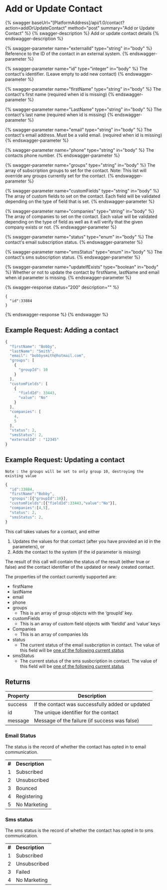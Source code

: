 # Add or Update Contact

{% swagger baseUrl="[PlatformAddress]/api/1.0/contact?action=addOrUpdateContact" method="post" summary="Add or Update Contact" %}
{% swagger-description %}
Add or update contact details
{% endswagger-description %}

{% swagger-parameter name="externalId" type="string" in="body" %}
Reference to the ID of the contact in an external system.
{% endswagger-parameter %}

{% swagger-parameter name="id" type="integer" in="body" %}
The contact's identifier. (Leave empty to add new contact)
{% endswagger-parameter %}

{% swagger-parameter name="firstName" type="string" in="body" %}
The contact's first name (required when id is missing)
{% endswagger-parameter %}

{% swagger-parameter name="LastName" type="string" in="body" %}
The contact's last name (required when id is missing)
{% endswagger-parameter %}

{% swagger-parameter name="email" type="string" in="body" %}
The contact's email address. Must be a valid email. (required when id is missing)
{% endswagger-parameter %}

{% swagger-parameter name="phone" type="string" in="body" %}
The contacts phone number.
{% endswagger-parameter %}

{% swagger-parameter name="groups" type="string" in="body" %}
The array of subscription groups to set for the contact. Note: This list will override any groups currently set for the contact.
{% endswagger-parameter %}

{% swagger-parameter name="customFields" type="string" in="body" %}
The array of custom fields to set on the contact. Each field will be validated depending on the type of field that is set.
{% endswagger-parameter %}

{% swagger-parameter name="companies" type="string" in="body" %}
The array of companies to set on the contact. Each value will be validated depending on the type of field as well as it will verify that the given company exists or not.
{% endswagger-parameter %}

{% swagger-parameter name="status" type="enum" in="body" %}
The contact's email subscription status.
{% endswagger-parameter %}

{% swagger-parameter name="smsStatus" type="enum" in="body" %}
The contact's sms subscription status.
{% endswagger-parameter %}

{% swagger-parameter name="updateIfExists" type="boolean" in="body" %}
Whether or not to update the contact by firstName, lastName and email when id parameter is missing.
{% endswagger-parameter %}

{% swagger-response status="200" description="" %}
```
{
  "id":33884
}
```
{% endswagger-response %}
{% endswagger %}

## Example Request: Adding a contact

```javascript
{
  "firstName": "Bobby",
  "lastName": "Smith",
  "email": "bobbysmith@hotmail.com",
  "groups": [
    {
      "groupId": 10
    }
  ],
  "customFields": [
    {
      "fieldId": 33443,
      "value": "No"
    }
  ],
  "companies": [
    4,
    5
  ],
  "status": 2,
  "smsStatus": 2,
  "externalId" : "12345"
}
```

## Example Request: Updating a contact

`Note : the groups will be set to only group 10, destroying the existing value`

```javascript
{
  "id":33884,
  "firstName":"Bobby",
  "groups":[{"groupId":10}],
  "customFields":[{"fieldId":33443,"value":"No"}],
  "companies":[4,5],
  "status": 2,
  "smsStatus": 2,
}
```

This call takes values for a contact, and either

1. Updates the values for that contact (after you have provided an id in the parameters), or
2. Adds the contact to the system (if the id parameter is missing)

The result of this call will contain the status of the result (either true or false) and the contact identifier of the updated or newly created contact.

The properties of the contact currently supported are:

* firstName
* lastName
* email
* phone
* groups
  * This is an array of group objects with the ‘groupId’ key.
* customFields
  * This is an array of custom field objects with ‘fieldId’ and ‘value’ keys
* Companies
  * This is an array of companies Ids
* status
  * The current status of the email susbcription in contact. The value of this field will be [one of the following current status](add-or-update-contact.md#email-status)
* smsStatus
  * The current status of the sms susbcription in contact. The value of this field will be [one of the following current status](add-or-update-contact.md#sms-status)

## Returns

| Property | Description                                      |
| -------- | ------------------------------------------------ |
| success  | If the contact was successfully added or updated |
| id       | The unique identifier for the contact            |
| message  | Message of the failure (if success was false)    |

### Email Status

The status is the record of whether the contact has opted in to email communication.

|       |                 |
| ----- | --------------- |
| **#** | **Description** |
| 1     | Subscribed      |
| 2     | Unsubscribed    |
| 3     | Bounced         |
| 4     | Registering     |
| 5     | No Marketing    |

### Sms status

The sms status is the record of whether the contact has opted in to sms communication.

|       |                 |
| ----- | --------------- |
| **#** | **Description** |
| 1     | Subscribed      |
| 2     | Unsubscribed    |
| 3     | Failed          |
| 4     | No Marketing    |
